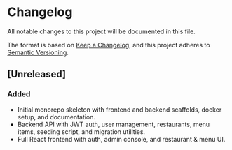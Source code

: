 # Changelog

All notable changes to this project will be documented in this file.

The format is based on [Keep a Changelog](https://keepachangelog.com/en/1.0.0/), and this project adheres to [Semantic Versioning](https://semver.org/spec/v2.0.0.html).

## [Unreleased]

### Added

- Initial monorepo skeleton with frontend and backend scaffolds, docker setup, and documentation.
- Backend API with JWT auth, user management, restaurants, menu items, seeding
  script, and migration utilities.
- Full React frontend with auth, admin console, and restaurant & menu UI.
